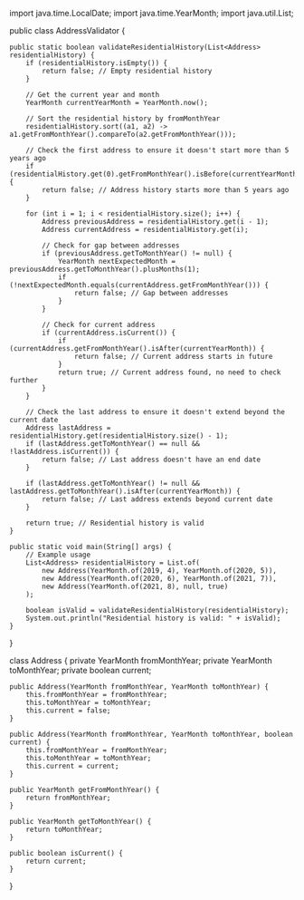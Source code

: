 import java.time.LocalDate;
import java.time.YearMonth;
import java.util.List;

public class AddressValidator {
    
    public static boolean validateResidentialHistory(List<Address> residentialHistory) {
        if (residentialHistory.isEmpty()) {
            return false; // Empty residential history
        }

        // Get the current year and month
        YearMonth currentYearMonth = YearMonth.now();

        // Sort the residential history by fromMonthYear
        residentialHistory.sort((a1, a2) -> a1.getFromMonthYear().compareTo(a2.getFromMonthYear()));

        // Check the first address to ensure it doesn't start more than 5 years ago
        if (residentialHistory.get(0).getFromMonthYear().isBefore(currentYearMonth.minusYears(5))) {
            return false; // Address history starts more than 5 years ago
        }

        for (int i = 1; i < residentialHistory.size(); i++) {
            Address previousAddress = residentialHistory.get(i - 1);
            Address currentAddress = residentialHistory.get(i);

            // Check for gap between addresses
            if (previousAddress.getToMonthYear() != null) {
                YearMonth nextExpectedMonth = previousAddress.getToMonthYear().plusMonths(1);
                if (!nextExpectedMonth.equals(currentAddress.getFromMonthYear())) {
                    return false; // Gap between addresses
                }
            }

            // Check for current address
            if (currentAddress.isCurrent()) {
                if (currentAddress.getFromMonthYear().isAfter(currentYearMonth)) {
                    return false; // Current address starts in future
                }
                return true; // Current address found, no need to check further
            }
        }

        // Check the last address to ensure it doesn't extend beyond the current date
        Address lastAddress = residentialHistory.get(residentialHistory.size() - 1);
        if (lastAddress.getToMonthYear() == null && !lastAddress.isCurrent()) {
            return false; // Last address doesn't have an end date
        }

        if (lastAddress.getToMonthYear() != null && lastAddress.getToMonthYear().isAfter(currentYearMonth)) {
            return false; // Last address extends beyond current date
        }

        return true; // Residential history is valid
    }

    public static void main(String[] args) {
        // Example usage
        List<Address> residentialHistory = List.of(
            new Address(YearMonth.of(2019, 4), YearMonth.of(2020, 5)),
            new Address(YearMonth.of(2020, 6), YearMonth.of(2021, 7)),
            new Address(YearMonth.of(2021, 8), null, true)
        );

        boolean isValid = validateResidentialHistory(residentialHistory);
        System.out.println("Residential history is valid: " + isValid);
    }
}

class Address {
    private YearMonth fromMonthYear;
    private YearMonth toMonthYear;
    private boolean current;

    public Address(YearMonth fromMonthYear, YearMonth toMonthYear) {
        this.fromMonthYear = fromMonthYear;
        this.toMonthYear = toMonthYear;
        this.current = false;
    }

    public Address(YearMonth fromMonthYear, YearMonth toMonthYear, boolean current) {
        this.fromMonthYear = fromMonthYear;
        this.toMonthYear = toMonthYear;
        this.current = current;
    }

    public YearMonth getFromMonthYear() {
        return fromMonthYear;
    }

    public YearMonth getToMonthYear() {
        return toMonthYear;
    }

    public boolean isCurrent() {
        return current;
    }
}
